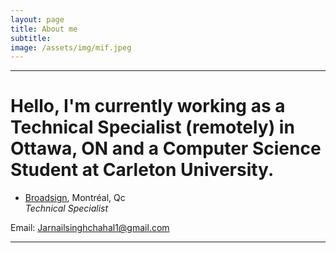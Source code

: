```yaml
---
layout: page
title: About me
subtitle:
image: /assets/img/mif.jpeg
---
```


----------

# Hello, I'm currently working as a Technical Specialist (remotely) in Ottawa, ON and a Computer Science Student at Carleton University.

* [Broadsign](https://www.broadsign.com), Montréal, Qc   
  *Technical Specialist*

Email: Jarnailsinghchahal1@gmail.com

---
